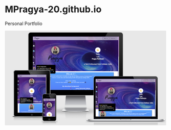 # MPragya-20.github.io
Personal Portfolio


![ScreenShot](https://github.com/MPragya-20/MPragya-20.github.io/blob/main/src/Assets/Responsive%20Portfolio%20preview.png)
